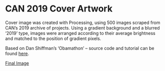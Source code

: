 # CAN 2019 Cover Artwork
 
Cover image was created with Processing, using 500 images scraped from CAN’s 2019 archive of projects. Using a gradient background and a blurred ‘2019’ type, images were arranged according to their average brightness and matched to the position of gradient pixels. 

Based on Dan Shiffman’s ‘Obamathon’ – source code and tutorial can be found [here](https://www.youtube.com/watch?v=nnlAH1zDBDE).

[Final Image](/Final_Output/2019imagecover.jpg)